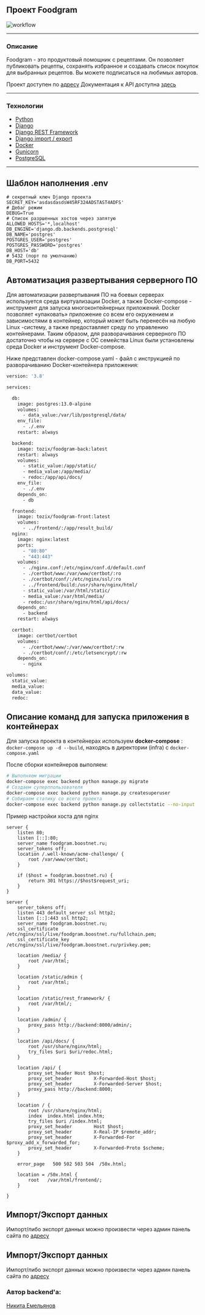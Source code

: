 ## Проект Foodgram
![workflow](https://github.com/Tozix/foodgram-project-react/actions/workflows/foodgram.yml/badge.svg)
___
### Описание
Foodgram - это продуктовый помощник с рецептами. Он позволяет публиковать рецепты, сохранять избранное и создавать список покупок для выбранных рецептов. Вы можете подписаться на любимых авторов.

Проект доступен по [адресу](https://foodgram.boostnet.ru)
Документация к API доступна [здесь](https://foodgram.boostnet.ru/api/docs/)
___
### Технологии
- [Python]
- [Django]
- [Django REST Framework]
- [Django import / export]
- [Docker]
- [Gunicorn]
- [PostgreSQL]
___

## Шаблон наполнения .env
```
# секретный ключ Django проекта
SECRET_KEY='asdasdasdsW45RF324ADSTAST4ADFS'     
# Дебаг режим
DEBUG=True
# Список разршенных хостов через запятую
ALLOWED_HOSTS='*,localhost' 
DB_ENGINE='django.db.backends.postgresql'
DB_NAME='postgres'
POSTGRES_USER='postgres'
POSTGRES_PASSWORD='postgres'
DB_HOST='db'
# 5432 (порт по умолчанию)
DB_PORT=5432                 

```

## Автоматизация развертывания серверного ПО
Для автоматизации развертывания ПО на боевых серверах используется среда виртуализации Docker, а также Docker-compose - инструмент для запуска многоконтейнерных приложений. Docker позволяет «упаковать» приложение со всем его окружением и зависимостями в контейнер, который может быть перенесён на любую Linux -систему, а также предоставляет среду по управлению контейнерами. Таким образом, для разворачивания серверного ПО достаточно чтобы на сервере с ОС семейства Linux были установлены среда Docker и инструмент Docker-compose.

Ниже представлен docker-compose.yaml - файл с инструкцией по разворачиванию Docker-контейнера приложения:

```Dockerfile
version: '3.8'

services:

  db:
    image: postgres:13.0-alpine
    volumes:
      - data_value:/var/lib/postgresql/data/
    env_file:
      - ./.env
    restart: always

  backend:
    image: tozix/foodgram-back:latest
    restart: always
    volumes:
      - static_value:/app/static/
      - media_value:/app/media/
      - redoc:/app/api/docs/
    env_file:
      - ./.env
    depends_on:
      - db

  frontend:
    image: tozix/foodgram-front:latest
    volumes:
      - ../frontend/:/app/result_build/
  nginx:
    image: nginx:latest
    ports:
      - "80:80"
      - "443:443"
    volumes:
      - ./nginx.conf:/etc/nginx/conf.d/default.conf
      - ./certbot/www:/var/www/certbot/:ro
      - ./certbot/conf/:/etc/nginx/ssl/:ro
      - ../frontend/build:/usr/share/nginx/html/
      - static_value:/var/html/static/
      - media_value:/var/html/media/
      - redoc:/usr/share/nginx/html/api/docs/
    depends_on:
      - backend
    restart: always

  certbot:
    image: certbot/certbot
    volumes:
      - ./certbot/www/:/var/www/certbot/:rw
      - ./certbot/conf/:/etc/letsencrypt/:rw
    depends_on:
      - nginx

volumes:
  static_value:
  media_value:
  data_value:
  redoc:
```



## Описание команд для запуска приложения в контейнерах
Для запуска проекта в контейнерах используем **docker-compose** : ```docker-compose up -d --build```, находясь в директории (infra) с ```docker-compose.yaml```

После сборки контейнеров выполяем:
```bash
# Выполняем миграции
docker-compose exec backend python manage.py migrate
# Создаем суперппользователя
docker-compose exec backend python manage.py createsuperuser
# Собираем статику со всего проекта
docker-compose exec backend python manage.py collectstatic --no-input
```
Пример настройки хоста для nginx
```
server {
    listen 80;
    listen [::]:80;
    server_name foodgram.boostnet.ru;
    server_tokens off;
    location /.well-known/acme-challenge/ {
        root /var/www/certbot;
    }

    if ($host = foodgram.boostnet.ru) {
        return 301 https://$host$request_uri;
    }
}

server {
    server_tokens off;
    listen 443 default_server ssl http2;
    listen [::]:443 ssl http2;
    server_name foodgram.boostnet.ru;
    ssl_certificate /etc/nginx/ssl/live/foodgram.boostnet.ru/fullchain.pem;
    ssl_certificate_key /etc/nginx/ssl/live/foodgram.boostnet.ru/privkey.pem;

    location /media/ {
        root /var/html;
    }

    location /static/admin {
        root /var/html;
    }

    location /static/rest_framework/ {
        root /var/html/;
    }

    location /admin/ {
        proxy_pass http://backend:8000/admin/;
    }

    location /api/docs/ {
        root /usr/share/nginx/html;
        try_files $uri $uri/redoc.html;
    }

    location /api/ {
        proxy_set_header Host $host;
        proxy_set_header        X-Forwarded-Host $host;
        proxy_set_header        X-Forwarded-Server $host;
        proxy_pass http://backend:8000;
    }

    location / {
        root /usr/share/nginx/html;
        index  index.html index.htm;
        try_files $uri /index.html;
        proxy_set_header        Host $host;
        proxy_set_header        X-Real-IP $remote_addr;
        proxy_set_header        X-Forwarded-For $proxy_add_x_forwarded_for;
        proxy_set_header        X-Forwarded-Proto $scheme;
    }
    
    error_page   500 502 503 504  /50x.html;

    location = /50x.html {
        root   /var/html/frontend/;
    }

}

```
## Импорт/Экспорт данных
Импорт/либо экспорт данных можно произвести через админ панель сайта по [адресу](https://foodgram.boostnet.ru/admin/)
## Импорт/Экспорт данных
Импорт/либо экспорт данных можно произвести через админ панель сайта по [адресу](https://foodgram.boostnet.ru/admin/)

### Автор backend'а:
[Никита Емельянов]


[//]: # (Ниже находятся справочные ссылки)

   [Python]: <https://www.python.org/downloads/release/python-370/>
   [Django]: <https://www.djangoproject.com/download/>
   [Django REST Framework]: <https://www.django-rest-framework.org/community/release-notes/>
   [Django import / export]: <https://django-import-export.readthedocs.io/en/latest/>
   [Docker]: <https://www.docker.com/>
   [Gunicorn]: <https://gunicorn.org/>
   [PostgreSQL]:<https://www.postgresql.org/>  
   [Никита Емельянов]: <https://github.com/Tozix>

